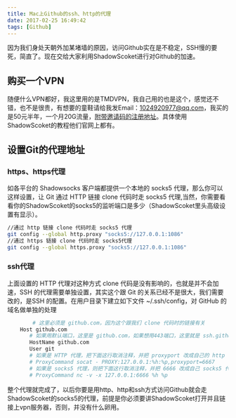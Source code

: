 ```yaml
---
title: Mac上Github的ssh、http的代理
date: 2017-02-25 16:49:42
tags: [Github]
---
```

因为我们身处天朝外加某堵墙的原因，访问Github实在是不稳定，SSH慢的要死，简直了。现在交给大家利用ShadowScoket进行对Github的加速。
## 购买一个VPN
随便什么VPN都好，我这里用的是TMDVPN，我自己用的也是这个，感觉还不错，也不是很贵，有想要的童鞋请给我发Email：1024920977@qq.com，我买的是50元半年，一个月20G流量，[附带邀请码的注册地址](https://www.tmdvpn.cn/auth/register?code=PlMq479CNDyxOdjmFg)。具体使用ShadowScoket的教程他们官网上都有。

## 设置Git的代理地址

### https、https代理
如各平台的 Shadowsocks 客户端都提供一个本地的 socks5 代理，那么你可以这样设置，让 Git 通过 HTTP 链接 clone 代码时走 socks5 代理,当然，你需要看看你的ShadowScoket的socks5的监听端口是多少（ShadowScoket里头高级设置有显示）。
```bash
//通过 http 链接 clone 代码时走 socks5 代理
git config --global http.proxy "socks5://127.0.0.1:1086"
//通过 https 链接 clone 代码时走 socks5代理
git config --global https.proxy "socks5://127.0.0.1:1086"
```
### ssh代理
上面设置的 HTTP 代理对这种方式 clone 代码是没有影响的，也就是并不会加速，SSH 的代理需要单独设置，其实这个跟 Git 的关系已经不是很大，我们需要改的，是SSH 的配置。在用户目录下建立如下文件 ~/.ssh/config，对 GitHub 的域名做单独的处理
```bash
        # 这里必须是 github.com，因为这个跟我们 clone 代码时的链接有关
    Host github.com
       # 如果用默认端口，这里是 github.com，如果想用443端口，这里就是 ssh.github.com详见 https://help.github.com/articles/using-ssh-over-the-https-port/
       HostName github.com
       User git
       # 如果是 HTTP 代理，把下面这行取消注释，并把 proxyport 改成自己的 http 代理的端口
       # ProxyCommand socat - PROXY:127.0.0.1:%h:%p,proxyport=6667
       # 如果是 socks5 代理，则把下面这行取消注释，并把 6666 改成自己 socks5 代理的端口
       # ProxyCommand nc -v -x 127.0.0.1:6666 %h %p
```
整个代理就完成了，以后你要是用http、http和ssh方式访问Github就会走ShadowScoket的socks5的代理，前提是你必须要讲ShadowScoket打开并且链接上vpn服务器，否则，并没有什么卵用。

